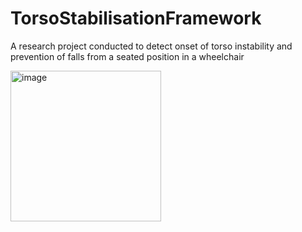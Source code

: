 # TorsoStabilisationFramework
A research project conducted to detect onset of torso instability and prevention of falls from a seated position in a wheelchair

<img width="241" alt="image" src="https://github.com/user-attachments/assets/088232e6-7733-4317-a099-021df3b98f03" />
